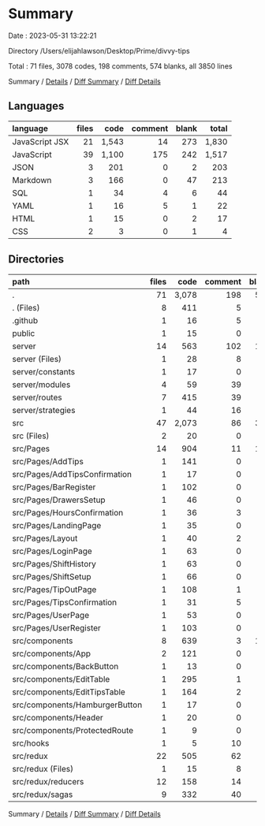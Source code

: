 # Summary

Date : 2023-05-31 13:22:21

Directory /Users/elijahlawson/Desktop/Prime/divvy-tips

Total : 71 files,  3078 codes, 198 comments, 574 blanks, all 3850 lines

Summary / [Details](details.md) / [Diff Summary](diff.md) / [Diff Details](diff-details.md)

## Languages
| language | files | code | comment | blank | total |
| :--- | ---: | ---: | ---: | ---: | ---: |
| JavaScript JSX | 21 | 1,543 | 14 | 273 | 1,830 |
| JavaScript | 39 | 1,100 | 175 | 242 | 1,517 |
| JSON | 3 | 201 | 0 | 2 | 203 |
| Markdown | 3 | 166 | 0 | 47 | 213 |
| SQL | 1 | 34 | 4 | 6 | 44 |
| YAML | 1 | 16 | 5 | 1 | 22 |
| HTML | 1 | 15 | 0 | 2 | 17 |
| CSS | 2 | 3 | 0 | 1 | 4 |

## Directories
| path | files | code | comment | blank | total |
| :--- | ---: | ---: | ---: | ---: | ---: |
| . | 71 | 3,078 | 198 | 574 | 3,850 |
| . (Files) | 8 | 411 | 5 | 57 | 473 |
| .github | 1 | 16 | 5 | 1 | 22 |
| public | 1 | 15 | 0 | 2 | 17 |
| server | 14 | 563 | 102 | 134 | 799 |
| server (Files) | 1 | 28 | 8 | 11 | 47 |
| server/constants | 1 | 17 | 0 | 7 | 24 |
| server/modules | 4 | 59 | 39 | 18 | 116 |
| server/routes | 7 | 415 | 39 | 92 | 546 |
| server/strategies | 1 | 44 | 16 | 6 | 66 |
| src | 47 | 2,073 | 86 | 380 | 2,539 |
| src (Files) | 2 | 20 | 0 | 4 | 24 |
| src/Pages | 14 | 904 | 11 | 174 | 1,089 |
| src/Pages/AddTips | 1 | 141 | 0 | 22 | 163 |
| src/Pages/AddTipsConfirmation | 1 | 17 | 0 | 5 | 22 |
| src/Pages/BarRegister | 1 | 102 | 0 | 9 | 111 |
| src/Pages/DrawersSetup | 1 | 46 | 0 | 12 | 58 |
| src/Pages/HoursConfirmation | 1 | 36 | 3 | 14 | 53 |
| src/Pages/LandingPage | 1 | 35 | 0 | 11 | 46 |
| src/Pages/Layout | 1 | 40 | 2 | 7 | 49 |
| src/Pages/LoginPage | 1 | 63 | 0 | 6 | 69 |
| src/Pages/ShiftHistory | 1 | 63 | 0 | 12 | 75 |
| src/Pages/ShiftSetup | 1 | 66 | 0 | 14 | 80 |
| src/Pages/TipOutPage | 1 | 108 | 1 | 20 | 129 |
| src/Pages/TipsConfirmation | 1 | 31 | 5 | 13 | 49 |
| src/Pages/UserPage | 1 | 53 | 0 | 11 | 64 |
| src/Pages/UserRegister | 1 | 103 | 0 | 18 | 121 |
| src/components | 8 | 639 | 3 | 100 | 742 |
| src/components/App | 2 | 121 | 0 | 11 | 132 |
| src/components/BackButton | 1 | 13 | 0 | 5 | 18 |
| src/components/EditTable | 1 | 295 | 1 | 45 | 341 |
| src/components/EditTipsTable | 1 | 164 | 2 | 29 | 195 |
| src/components/HamburgerButton | 1 | 17 | 0 | 5 | 22 |
| src/components/Header | 1 | 20 | 0 | 4 | 24 |
| src/components/ProtectedRoute | 1 | 9 | 0 | 1 | 10 |
| src/hooks | 1 | 5 | 10 | 6 | 21 |
| src/redux | 22 | 505 | 62 | 96 | 663 |
| src/redux (Files) | 1 | 15 | 8 | 6 | 29 |
| src/redux/reducers | 12 | 158 | 14 | 19 | 191 |
| src/redux/sagas | 9 | 332 | 40 | 71 | 443 |

Summary / [Details](details.md) / [Diff Summary](diff.md) / [Diff Details](diff-details.md)